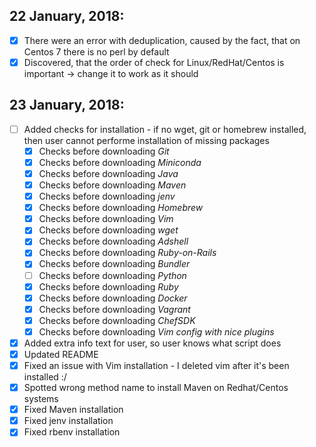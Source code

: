 ## 22 January, 2018:
- [x] There were an error with deduplication, caused by the fact, that on Centos 7 there is no perl by default
- [x] Discovered, that the order of check for Linux/RedHat/Centos is important -> change it to work as it should

## 23 January, 2018:
- [ ] Added checks for installation - if no wget, git or homebrew installed, then user cannot performe installation of missing packages
  - [x] Checks before downloading _Git_
  - [x] Checks before downloading _Miniconda_
  - [x] Checks before downloading _Java_
  - [x] Checks before downloading _Maven_
  - [x] Checks before downloading _jenv_
  - [x] Checks before downloading _Homebrew_
  - [x] Checks before downloading _Vim_
  - [x] Checks before downloading _wget_
  - [x] Checks before downloading _Adshell_
  - [x] Checks before downloading _Ruby-on-Rails_
  - [x] Checks before downloading _Bundler_
  - [ ] Checks before downloading _Python_
  - [x] Checks before downloading _Ruby_
  - [x] Checks before downloading _Docker_
  - [x] Checks before downloading _Vagrant_
  - [x] Checks before downloading _ChefSDK_
  - [x] Checks before downloading _Vim config with nice plugins_
- [x] Added extra info text for user, so user knows what script does
- [x] Updated README
- [x] Fixed an issue with Vim installation - I deleted vim after it's been installed :/
- [x] Spotted wrong method name to install Maven on Redhat/Centos systems
- [x] Fixed Maven installation
- [x] Fixed jenv installation
- [x] Fixed rbenv installation
